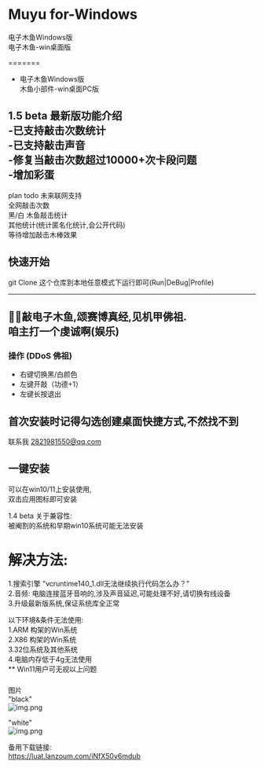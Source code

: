 
# Muyu for-Windows

电子木鱼Windows版    
电子木鱼-win桌面版   


=======
  - 电子木鱼Windows版    
木鱼小部件-win桌面PC版    
   
1.5 beta 最新版功能介绍  
-已支持敲击次数统计  
-已支持敲击声音  
-修复当敲击次数超过10000+次卡段问题  
-增加彩蛋     
---   

plan todo
未来联网支持    
全网敲击次数  
黑/白 木鱼敲击统计  
其他统计(统计匿名化统计,会公开代码)  
等待增加敲击木棒效果 

## 快速开始
git Clone 这个仓库到本地任意模式下运行即可(Run|DeBug|Profile)

---
🙏🏿敲电子木鱼,颂赛博真经,见机甲佛祖.  
咱主打一个虔诚啊(娱乐)  
--

### 操作 (DDoS 佛祖)
- 右键切换黑/白颜色  
- 左键开敲（功德+1）  
- 左键长按退出

首次安装时记得勾选创建桌面快捷方式,不然找不到
--- 
  
联系我 2821981550@qq.com  

## 一键安装 
可以在win10/11上安装使用,   
双击应用图标即可安装  

1.4 beta 关于兼容性:  
被阉割的系统和早期win10系统可能无法安装  
# 解决方法:  
1.搜索引擎 "vcruntime140_1.dll无法继续执行代码怎么办？"    
2.音频: 电脑连接蓝牙音响的,涉及声音延迟,可能处理不好,请切换有线设备  
3.升级最新版系统,保证系统库全正常    
  
以下环境&条件无法使用:  
1.ARM 构架的Win系统  
2.X86 构架的Win系统  
3.32位系统及其他系统   
4.电脑内存低于4g无法使用  
** Win11用户可无视以上问题  
  
###
图片  
 "black"    
![img.png](http://file.iqg.cc/18w5qdLs)  
  
"white"   
![img.png](http://file.iqg.cc/2SIpzP18) 

备用下载链接:  
https://luat.lanzoum.com/iNfX50y6mdub

